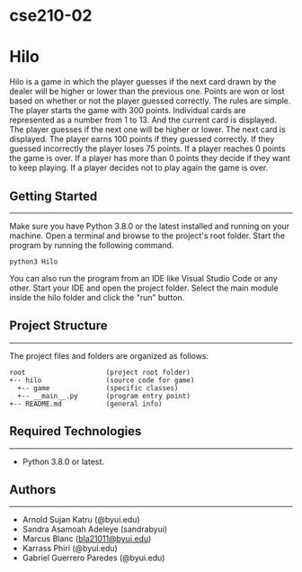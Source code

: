 # cse210-02
# Hilo
Hilo is a game in which the player guesses if the next card drawn by
the dealer will be higher or lower than the previous one.
Points are won or lost based on whether or not the player guessed correctly.
The rules are simple. The player starts the game with 300 points. Individual cards are represented as a number from 1 to 13.
And the current card is displayed. The player guesses if the next one will be higher or lower.
The next card is displayed. The player earns 100 points if they guessed correctly.
If they guessed incorrectly the player loses 75 points. If a player reaches 0 points the game is over.
If a player has more than 0 points they decide if they want to keep playing. If a player decides not to play again the game is over.

## Getting Started
---
Make sure you have Python 3.8.0 or the latest installed and running on your machine. Open a terminal and 
browse to the project's root folder. Start the program by running the following command.
```
python3 Hilo
```
You can also run the program from an IDE like Visual Studio Code or any other. Start your IDE and open the 
project folder. Select the main module inside the hilo folder and click the "run" button.

## Project Structure
---
The project files and folders are organized as follows:
```
root                    (project root folder)
+-- hilo                (source code for game)
  +-- game              (specific classes)
  +-- __main__.py       (program entry point)
+-- README.md           (general info)
```

## Required Technologies
---
* Python 3.8.0 or latest.

## Authors
---
* Arnold Sujan Katru (@byui.edu)
* Sandra Asamoah Adeleye (sandrabyui)
* Marcus Blanc (bla21011@byui.edu)
*  Karrass Phiri (@byui.edu)
*  Gabriel Guerrero Paredes (@byui.edu)
